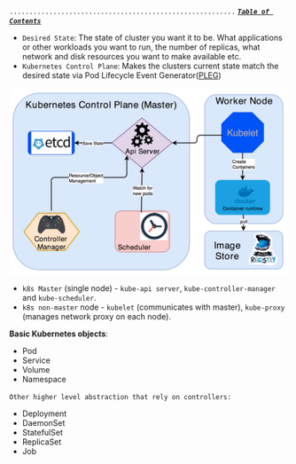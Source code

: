 `.........................................................` [***`Table of Contents`***](README.md)


- `Desired State`: The state of cluster you want it to be. What applications or other workloads you want to run, the number of replicas, what network and disk resources you want to make available etc.
- `Kubernetes Control Plane`:  Makes the clusters current state match the desired state via Pod Lifecycle Event Generator([PLEG](https://github.com/kubernetes/community/blob/master/contributors/design-proposals/node/pod-lifecycle-event-generator.md))

![k8_control_plane.png](static/k8_control_plane.png)

- `k8s Master` (single node) - `kube-api server`, `kube-controller-manager` and `kube-scheduler`.
- `k8s non-master` node - `kubelet` (communicates with master), `kube-proxy` (manages network proxy on each node).

**Basic Kubernetes objects**:
- Pod
- Service
- Volume
- Namespace

`Other higher level abstraction that rely on controllers:`
- Deployment
- DaemonSet
- StatefulSet
- ReplicaSet
- Job




